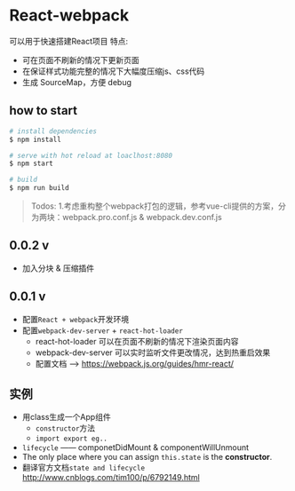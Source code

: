 # React-webpack
可以用于快速搭建React项目
特点:
*   可在页面不刷新的情况下更新页面
*   在保证样式功能完整的情况下大幅度压缩js、css代码
*   生成 SourceMap，方便 debug

## how to start
```bash
# install dependencies
$ npm install

# serve with hot reload at loaclhost:8080
$ npm start

# build 
$ npm run build
```


> Todos: 1.考虑重构整个webpack打包的逻辑，参考vue-cli提供的方案，分为两块：webpack.pro.conf.js & webpack.dev.conf.js

## 0.0.2 v
*   加入分块 & 压缩插件

## 0.0.1 v
*   配置`React + webpack`开发环境
*   配置`webpack-dev-server` + `react-hot-loader`
    *   react-hot-loader 可以在页面不刷新的情况下渲染页面内容
    *   webpack-dev-server 可以实时监听文件更改情况，达到热重启效果
    *   配置文档 ——> https://webpack.js.org/guides/hmr-react/

## 实例
*   用class生成一个App组件
    *   `constructor`方法
    *   `import export eg..`
*   `lifecycle` —— componetDidMount & componentWillUnmount
*   The only place where you can assign `this.state` is the **constructor**.
*   翻译官方文档`state and lifecycle` http://www.cnblogs.com/tim100/p/6792149.html


